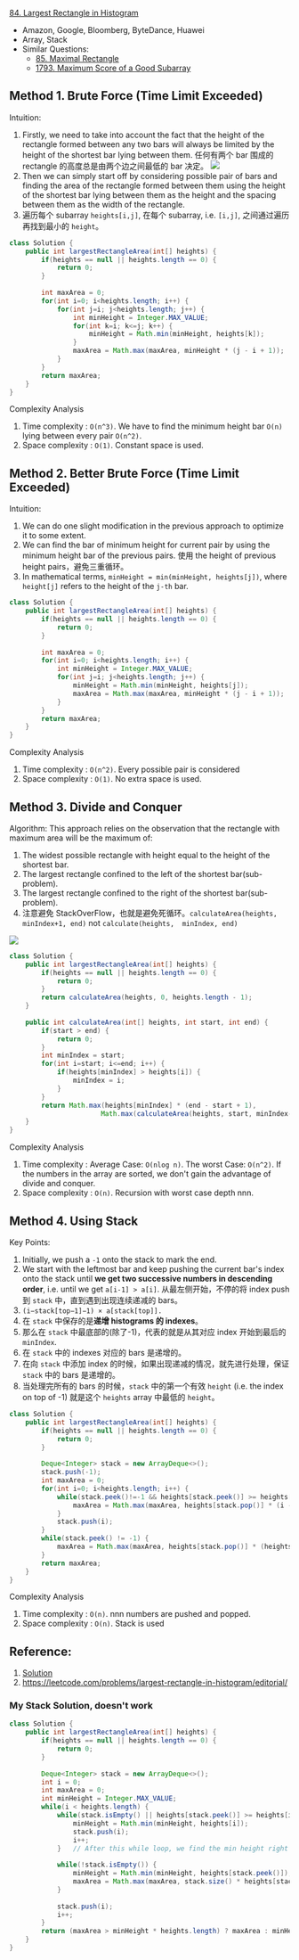 [84. Largest Rectangle in Histogram](https://leetcode.com/problems/largest-rectangle-in-histogram/)

* Amazon, Google, Bloomberg, ByteDance, Huawei
* Array, Stack
* Similar Questions:
    * [85. Maximal Rectangle](https://leetcode.com/problems/maximal-rectangle/)
    * [1793. Maximum Score of a Good Subarray](https://leetcode.com/problems/maximum-score-of-a-good-subarray/)


## Method 1. Brute Force (Time Limit Exceeded)
Intuition:
1. Firstly, we need to take into account the fact that the height of the rectangle formed 
   between any two bars will always be limited by the height of the shortest bar lying between 
   them. 任何有两个 bar 围成的 rectangle 的高度总是由两个边之间最低的 bar 决定。
   ![](images/84_Largest_Rectangle1.PNG)
2. Then we can simply start off by considering possible pair of bars and finding the area of the 
   rectangle formed between them using the height of the shortest bar lying between them as the 
   height and the spacing between them as the width of the rectangle.
3. 遍历每个 subarray `heights[i,j]`, 在每个 subarray, i.e. `[i,j]`, 之间通过遍历再找到最小的 `height`。

```java
class Solution {
    public int largestRectangleArea(int[] heights) {
        if(heights == null || heights.length == 0) {
            return 0;
        }
        
        int maxArea = 0;
        for(int i=0; i<heights.length; i++) {
            for(int j=i; j<heights.length; j++) {
                int minHeight = Integer.MAX_VALUE;
                for(int k=i; k<=j; k++) {
                    minHeight = Math.min(minHeight, heights[k]);
                }
                maxArea = Math.max(maxArea, minHeight * (j - i + 1));
            }
        }
        return maxArea;
    }
}
```

Complexity Analysis
1. Time complexity : `O(n^3)`. We have to find the minimum height bar `O(n)` lying between every 
   pair `O(n^2)`. 
2. Space complexity : `O(1)`. Constant space is used. 


## Method 2. Better Brute Force (Time Limit Exceeded)
Intuition:
1. We can do one slight modification in the previous approach to optimize it to some extent.
2. We can find the bar of minimum height for current pair by using the minimum height bar of the 
   previous pairs. 使用 the height of previous height pairs，避免三重循环。 
3. In mathematical terms, `minHeight = min(minHeight, heights[j])`, where `height[j]` refers to 
   the height of the `j-th` bar. 

```java
class Solution {
    public int largestRectangleArea(int[] heights) {
        if(heights == null || heights.length == 0) {
            return 0;
        }
        
        int maxArea = 0;
        for(int i=0; i<heights.length; i++) {
            int minHeight = Integer.MAX_VALUE;
            for(int j=i; j<heights.length; j++) {
                minHeight = Math.min(minHeight, heights[j]);
                maxArea = Math.max(maxArea, minHeight * (j - i + 1));
            }
        }
        return maxArea;
    }
}
```

Complexity Analysis
1. Time complexity : `O(n^2)`. Every possible pair is considered
2. Space complexity : `O(1)`. No extra space is used. 


## Method 3. Divide and Conquer
Algorithm: This approach relies on the observation that the rectangle with maximum area will be 
the maximum of: 
1. The widest possible rectangle with height equal to the height of the shortest bar.
2. The largest rectangle confined to the left of the shortest bar(sub-problem).
3. The largest rectangle confined to the right of the shortest bar(sub-problem).
4. 注意避免 StackOverFlow，也就是避免死循环。`calculateArea(heights, minIndex+1, end)` not `calculate(heights, 
   minIndex, end)`

![](images/84_Largest_Rectangle2.PNG)

```java
class Solution {
    public int largestRectangleArea(int[] heights) {
        if(heights == null || heights.length == 0) {
            return 0;
        }
        return calculateArea(heights, 0, heights.length - 1);
    }
    
    public int calculateArea(int[] heights, int start, int end) {
        if(start > end) {
            return 0;
        }
        int minIndex = start;
        for(int i=start; i<=end; i++) {
            if(heights[minIndex] > heights[i]) {
                minIndex = i;
            }
        }
        return Math.max(heights[minIndex] * (end - start + 1),
                       Math.max(calculateArea(heights, start, minIndex-1), calculateArea(heights, minIndex+1, end)));
    }
}
```

Complexity Analysis
1. Time complexity : Average Case: `O(nlog n)`. The worst Case: `O(n^2)`. If the numbers in the 
   array are sorted, we don't gain the advantage of divide and conquer.
2. Space complexity : `O(n)`. Recursion with worst case depth nnn. 


## Method 4. Using Stack
Key Points:
1. Initially, we push a `-1` onto the stack to mark the end.
2. We start with the leftmost bar and keep pushing the current bar's index onto the stack until 
   **we get two successive numbers in descending order**, i.e. until we get `a[i-1] > a[i]`. 
   从最左侧开始，不停的将 index push 到 `stack` 中，直到遇到出现连续递减的 bars。
3. `(i−stack[top−1]−1) × a[stack[top]].`
4. 在 `stack` 中保存的是**递增 histograms 的 indexes**。
5. 那么在 `stack` 中最底部的(除了-1)，代表的就是从其对应 index 开始到最后的 `minIndex`.
6. 在 `stack` 中的 indexes 对应的 bars 是递增的。
7. 在向 `stack` 中添加 index 的时候，如果出现递减的情况，就先进行处理，保证 `stack` 中的 bars 是递增的。
8. 当处理完所有的 bars 的时候，`stack` 中的第一个有效 `height` (i.e. the index on top of -1) 就是这个 `heights` array 
   中最低的 `height`。

```java
class Solution {
    public int largestRectangleArea(int[] heights) {
        if(heights == null || heights.length == 0) {
            return 0;
        }
        
        Deque<Integer> stack = new ArrayDeque<>();
        stack.push(-1);
        int maxArea = 0;
        for(int i=0; i<heights.length; i++) {
            while(stack.peek()!=-1 && heights[stack.peek()] >= heights[i]) {
                maxArea = Math.max(maxArea, heights[stack.pop()] * (i - stack.peek() - 1)); // (stack.peek(), i) ==> [stack.pop(), i) ==> len = i - stack.peek() - 1
            }
            stack.push(i);
        }
        while(stack.peek() != -1) {
            maxArea = Math.max(maxArea, heights[stack.pop()] * (heights.length - stack.peek() - 1));
        }
        return maxArea;
    }
}
```
Complexity Analysis
1. Time complexity : `O(n)`. nnn numbers are pushed and popped.
2. Space complexity : `O(n)`. Stack is used


## Reference:
1. [Solution](https://leetcode.com/problems/largest-rectangle-in-histogram/solution/)
2. https://leetcode.com/problems/largest-rectangle-in-histogram/editorial/


### My Stack Solution, doesn't work
```java
class Solution {
    public int largestRectangleArea(int[] heights) {
        if(heights == null || heights.length == 0) {
            return 0;
        }
        
        Deque<Integer> stack = new ArrayDeque<>();
        int i = 0;
        int maxArea = 0;
        int minHeight = Integer.MAX_VALUE;
        while(i < heights.length) {
            while(stack.isEmpty() || heights[stack.peek()] >= heights[i]) {
                minHeight = Math.min(minHeight, heights[i]);
                stack.push(i);
                i++;
            }   // After this while loop, we find the min height right now, i.e. heights[stack.peek()]
            
            while(!stack.isEmpty()) {
                minHeight = Math.min(minHeight, heights[stack.peek()]);
                maxArea = Math.max(maxArea, stack.size() * heights[stack.pop()]);
            }
            
            stack.push(i);
            i++;
        }
        return (maxArea > minHeight * heights.length) ? maxArea : minHeight * heights.length;
    }
}
```